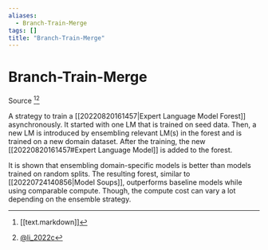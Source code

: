 ```yaml
---
aliases:
  - Branch-Train-Merge
tags: []
title: "Branch-Train-Merge"
---
```


# Branch-Train-Merge

Source [^1][^2]

A strategy to train a [[20220820161457|Expert Language Model Forest]] asynchronously. It started with one LM that is trained on seed data. Then, a new LM is introduced by ensembling relevant LM(s) in the forest and is trained on a new domain dataset. After the training, the new [[20220820161457#Expert Language Model]] is added to the forest.

It is shown that ensembling domain-specific models is better than models trained on random splits. The resulting forest, similar to [[20220724140856|Model Soups]], outperforms baseline models while using comparable compute. Though, the compute cost can vary a lot depending on the ensemble strategy.

[^1]: [[text.markdown]]
[^2]: [@li_2022c](zotero://select/items/@li_2022c)